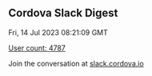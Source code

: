 ## Cordova Slack Digest
Fri, 14 Jul 2023 08:21:09 GMT

[User count: 4787](https://cordova.slack.com/)


Join the conversation at [slack.cordova.io](http://slack.cordova.io/)
